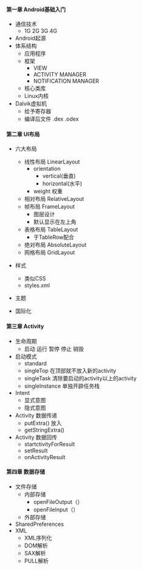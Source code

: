#### 第一章 Android基础入门

- 通信技术
  - 1G 2G 3G 4G
- Android起源
- 体系结构
  - 应用程序
  - 框架
    - VIEW
    - ACTIVITY MANAGER
    - NOTIFICATION MANAGER
  - 核心类库
  - Linux内核
- Dalvik虚拟机
  - 给予寄存器
  - 编译后文件 .dex .odex  

#### 第二章 UI布局

- 六大布局
  - 线性布局 LinearLayout
    - orientation 
      - vertical(垂直)
      - horizontal(水平)
    - weight 权重
  - 相对布局 RelativeLayout
  - 帧布局 FrameLayout
    - 图层设计
    - 默认显示在左上角
  - 表格布局 TableLayout
    - 于TableRow配合
  - 绝对布局 AbsoluteLayout
  - 网格布局 GridLayout
- 样式

  - 类似CSS
  - styles.xml
- 主题
- 国际化

#### 第三章 Activity

- 生命周期
  - 启动 运行 暂停 停止 销毁
- 启动模式
  - standard
  - singleTop 在顶部就不放入新的activity
  - singleTask 清除要启动的activity以上的activity
  - singleInstance 单独开辟任务栈
- Intent
  - 显式意图
  - 隐式意图
- Activity 数据传递
  - putExtra() 放入
  - getStringExtra()
- Activity 数据回传
  - startctivityForResult 
  - setResult
  - onActivityResult

#### 第四章 数据存储

- 文件存储
  - 内部存储
    - openFileOutput（）
    - openFileInput（）
  - 外部存储
- SharedPreferences
- XML
  - XML序列化
  - DOM解析
  - SAX解析
  - PULL解析
